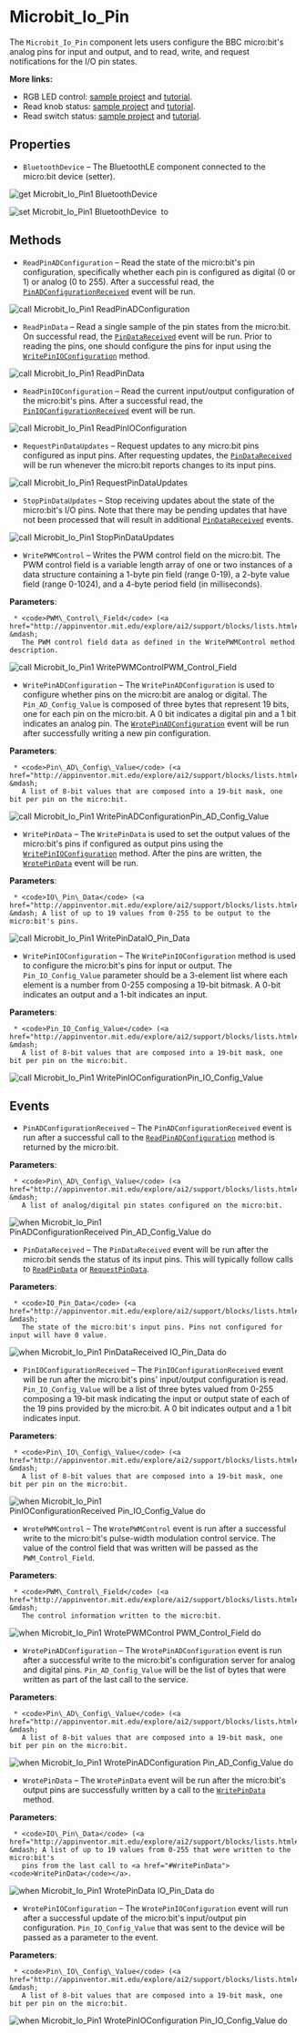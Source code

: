 # Microbit\_Io\_Pin

The <code>Microbit_Io_Pin</code> component lets users configure the BBC micro:bit's analog pins for input and output, and to read, write, and request notifications for the I/O pin states.

<strong>More links:</strong><ul><li>RGB LED control: <a href='/assets/samples/MicrobitIOpin_RGBLED.aia' target='_blank'>sample project</a> and <a href='/assets/howtos/MIT_App_Inventor_Microbit_IOpin_RGBLED.pdf'>tutorial</a>.</li><li>Read knob status: <a href='/assets/samples/MicrobitIOpin_potentiometer.aia' target='_blank'>sample project</a> and <a href='/assets/howtos/MIT_App_Inventor_Microbit_IOpin_potentiometer.pdf'>tutorial</a>.</li><li>Read switch status: <a href='/assets/samples/MicrobitIOpin_button.aia' target='_blank'>sample project</a> and <a href='/assets/howtos/MIT_App_Inventor_Microbit_IOpin_button.pdf'>tutorial</a>.</li></ul>
 
## Properties

+ <a name="BluetoothDevice"></a>`BluetoothDevice` – The BluetoothLE component connected to the micro:bit device (setter).


![get Microbit_Io_Pin1 BluetoothDevice ](blocks/Microbit_Io_Pin.BluetoothDevice_getter.svg)


![set Microbit_Io_Pin1 BluetoothDevice  to](blocks/Microbit_Io_Pin.BluetoothDevice_setter.svg)

## Methods

+ <a name="ReadPinADConfiguration"></a>`ReadPinADConfiguration` – Read the state of the micro:bit's pin configuration, specifically whether each pin is
 configured as digital (0 or 1) or analog (0 to 255). After a successful read, the
 <a href="#PinADConfigurationReceived"><code>PinADConfigurationReceived</code></a> event will
 be run.

![call Microbit_Io_Pin1 ReadPinADConfiguration](blocks/Microbit_Io_Pin.ReadPinADConfiguration.svg)

+ <a name="ReadPinData"></a>`ReadPinData` – Read a single sample of the pin states from the micro:bit. On successful read, the
 <a href="#PinDataReceived"><code>PinDataReceived</code></a> event will be run. Prior to reading
 the pins, one should configure the pins for input using the <a
 href="#WritePinIOConfiguration"><code>WritePinIOConfiguration</code></a> method.

![call Microbit_Io_Pin1 ReadPinData](blocks/Microbit_Io_Pin.ReadPinData.svg)

+ <a name="ReadPinIOConfiguration"></a>`ReadPinIOConfiguration` – Read the current input/output configuration of the micro:bit's pins. After a successful read,
 the <a href="#PinIOConfigurationReceived"><code>PinIOConfigurationReceived</code></a> event
 will be run.

![call Microbit_Io_Pin1 ReadPinIOConfiguration](blocks/Microbit_Io_Pin.ReadPinIOConfiguration.svg)

+ <a name="RequestPinDataUpdates"></a>`RequestPinDataUpdates` – Request updates to any micro:bit pins configured as input pins. After requesting updates, the
 <a href="#PinDataReceived"><code>PinDataReceived</code></a> will be run whenever the micro:bit
 reports changes to its input pins.

![call Microbit_Io_Pin1 RequestPinDataUpdates](blocks/Microbit_Io_Pin.RequestPinDataUpdates.svg)

+ <a name="StopPinDataUpdates"></a>`StopPinDataUpdates` – Stop receiving updates about the state of the micro:bit's I/O pins. Note that there may be
 pending updates that have not been processed that will result in additional
 <a href="#PinDataReceived"><code>PinDataReceived</code></a> events.

![call Microbit_Io_Pin1 StopPinDataUpdates](blocks/Microbit_Io_Pin.StopPinDataUpdates.svg)

+ <a name="WritePWMControl"></a>`WritePWMControl` – Writes the PWM control field on the micro:bit. The PWM control field is a variable length
 array of one or two instances of a data structure containing a 1-byte pin field (range 0-19),
 a 2-byte value field (range 0-1024), and a 4-byte period field (in milliseconds).

 __Parameters__:

     * <code>PWM\_Control\_Field</code> (<a href="http://appinventor.mit.edu/explore/ai2/support/blocks/lists.html#emptylist">_list_</a>) &mdash;
       The PWM control field data as defined in the WritePWMControl method description.

![call Microbit_Io_Pin1 WritePWMControlPWM_Control_Field](blocks/Microbit_Io_Pin.WritePWMControl.svg)

+ <a name="WritePinADConfiguration"></a>`WritePinADConfiguration` – The <code>WritePinADConfiguration</code> is used to configure whether pins on the micro:bit
 are analog or digital. The <code>Pin\_AD\_Config\_Value</code> is composed of three bytes that
 represent 19 bits, one for each pin on the micro:bit. A 0 bit indicates a digital pin and a
 1 bit indicates an analog pin. The
 <a href="#WrotePinADConfiguration"><code>WrotePinADConfiguration</code></a> event will be run
 after successfully writing a new pin configuration.

 __Parameters__:

     * <code>Pin\_AD\_Config\_Value</code> (<a href="http://appinventor.mit.edu/explore/ai2/support/blocks/lists.html#emptylist">_list_</a>) &mdash;
       A list of 8-bit values that are composed into a 19-bit mask, one bit per pin on the micro:bit.

![call Microbit_Io_Pin1 WritePinADConfigurationPin_AD_Config_Value](blocks/Microbit_Io_Pin.WritePinADConfiguration.svg)

+ <a name="WritePinData"></a>`WritePinData` – The <code>WritePinData</code> is used to set the output values of the micro:bit's pins if
 configured as output pins using the
 <a href="#WritePinIOConfiguration"><code>WritePinIOConfiguration</code></a> method. After the
 pins are written, the <a href="#WrotePinData"><code>WrotePinData</code></a> event will be run.

 __Parameters__:

     * <code>IO\_Pin\_Data</code> (<a href="http://appinventor.mit.edu/explore/ai2/support/blocks/lists.html#makealist">_list_</a>) &mdash; A list of up to 19 values from 0-255 to be output to the micro:bit's pins.

![call Microbit_Io_Pin1 WritePinDataIO_Pin_Data](blocks/Microbit_Io_Pin.WritePinData.svg)

+ <a name="WritePinIOConfiguration"></a>`WritePinIOConfiguration` – The <code>WritePinIOConfiguration</code> method is used to configure the micro:bit's pins for
 input or output. The <code>Pin\_IO\_Config\_Value</code> parameter should be a 3-element list
 where each element is a number from 0-255 composing a 19-bit bitmask. A 0-bit indicates an
 output and a 1-bit indicates an input.

 __Parameters__:

     * <code>Pin_IO_Config_Value</code> (<a href="http://appinventor.mit.edu/explore/ai2/support/blocks/lists.html#emptylist">_list_</a>) &mdash;
       A list of 8-bit values that are composed into a 19-bit mask, one bit per pin on the micro:bit.

![call Microbit_Io_Pin1 WritePinIOConfigurationPin_IO_Config_Value](blocks/Microbit_Io_Pin.WritePinIOConfiguration.svg)

## Events

+ <a name="PinADConfigurationReceived"></a>`PinADConfigurationReceived` – The <code>PinADConfigurationReceived</code> event is run after a successful call to the
 <a href="#ReadPinADConfiguration"><code>ReadPinADConfiguration</code></a> method is returned
 by the micro:bit.

 __Parameters__:

     * <code>Pin\_AD\_Config\_Value</code> (<a href="http://appinventor.mit.edu/explore/ai2/support/blocks/lists.html#emptylist">_list_</a>) &mdash;
       A list of analog/digital pin states configured on the micro:bit.

![when Microbit_Io_Pin1 PinADConfigurationReceived Pin_AD_Config_Value do](blocks/Microbit_Io_Pin.PinADConfigurationReceived.svg)

+ <a name="PinDataReceived"></a>`PinDataReceived` – The <code>PinDataReceived</code> event will be run after the micro:bit sends the status of its
 input pins. This will typically follow calls to
 <a href="#ReadPinData"><code>ReadPinData</code></a> or
 <a href="#RequestPinData"><code>RequestPinData</code></a>.

 __Parameters__:

     * <code>IO_Pin_Data</code> (<a href="http://appinventor.mit.edu/explore/ai2/support/blocks/lists.html#makealist">_list_</a>) &mdash;
       The state of the micro:bit's input pins. Pins not configured for input will have 0 value.

![when Microbit_Io_Pin1 PinDataReceived IO_Pin_Data do](blocks/Microbit_Io_Pin.PinDataReceived.svg)

+ <a name="PinIOConfigurationReceived"></a>`PinIOConfigurationReceived` – The <code>PinIOConfigurationReceived</code> event will be run after the micro:bit's pins'
 input/output configuration is read. <code>Pin\_IO\_Config\_Value</code> will be a list of three
 bytes valued from 0-255 composing a 19-bit mask indicating the input or output state of each
 of the 19 pins provided by the micro:bit. A 0 bit indicates output and a 1 bit indicates input.

 __Parameters__:

     * <code>Pin\_IO\_Config\_Value</code> (<a href="http://appinventor.mit.edu/explore/ai2/support/blocks/lists.html#emptylist">_list_</a>) &mdash;
       A list of 8-bit values that are composed into a 19-bit mask, one bit per pin on the micro:bit.

![when Microbit_Io_Pin1 PinIOConfigurationReceived Pin_IO_Config_Value do](blocks/Microbit_Io_Pin.PinIOConfigurationReceived.svg)

+ <a name="WrotePWMControl"></a>`WrotePWMControl` – The <code>WrotePWMControl</code> event is run after a successful write to the micro:bit's
 pulse-width modulation control service. The value of the control field that was written will
 be passed as the <code>PWM\_Control\_Field</code>.

 __Parameters__:

     * <code>PWM\_Control\_Field</code> (<a href="http://appinventor.mit.edu/explore/ai2/support/blocks/lists.html#emptylist">_list_</a>) &mdash;
       The control information written to the micro:bit.

![when Microbit_Io_Pin1 WrotePWMControl PWM_Control_Field do](blocks/Microbit_Io_Pin.WrotePWMControl.svg)

+ <a name="WrotePinADConfiguration"></a>`WrotePinADConfiguration` – The <code>WrotePinADConfiguration</code> event is run after a successful write to the
 micro:bit's configuration server for analog and digital pins. <code>Pin\_AD\_Config\_Value</code>
 will be the list of bytes that were written as part of the last call to the service.

 __Parameters__:

     * <code>Pin\_AD\_Config\_Value</code> (<a href="http://appinventor.mit.edu/explore/ai2/support/blocks/lists.html#emptylist">_list_</a>) &mdash;
       A list of 8-bit values that are composed into a 19-bit mask, one bit per pin on the micro:bit.

![when Microbit_Io_Pin1 WrotePinADConfiguration Pin_AD_Config_Value do](blocks/Microbit_Io_Pin.WrotePinADConfiguration.svg)

+ <a name="WrotePinData"></a>`WrotePinData` – The <code>WrotePinData</code> event will be run after the micro:bit's output pins are
 successfully written by a call to the <a href="#WritePinData"><code>WritePinData</code></a>
 method.

 __Parameters__:

     * <code>IO\_Pin\_Data</code> (<a href="http://appinventor.mit.edu/explore/ai2/support/blocks/lists.html#makealist">_list_</a>) &mdash; A list of up to 19 values from 0-255 that were written to the micro:bit's
       pins from the last call to <a href="#WritePinData"><code>WritePinData</code></a>.

![when Microbit_Io_Pin1 WrotePinData IO_Pin_Data do](blocks/Microbit_Io_Pin.WrotePinData.svg)

+ <a name="WrotePinIOConfiguration"></a>`WrotePinIOConfiguration` – The <code>WrotePinIOConfiguration</code> event will run after a successful update of the
 micro:bit's input/output pin configuration. <code>Pin\_IO\_Config\_Value</code> that was sent to
 the device will be passed as a parameter to the event.

 __Parameters__:

     * <code>Pin\_IO\_Config\_Value</code> (<a href="http://appinventor.mit.edu/explore/ai2/support/blocks/lists.html#emptylist">_list_</a>) &mdash;
       A list of 8-bit values that are composed into a 19-bit mask, one bit per pin on the micro:bit.

![when Microbit_Io_Pin1 WrotePinIOConfiguration Pin_IO_Config_Value do](blocks/Microbit_Io_Pin.WrotePinIOConfiguration.svg)


